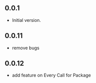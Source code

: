 ## 0.0.1

- Initial version.

## 0.0.11

- remove bugs

## 0.0.12

- add feature on Every Call for Package